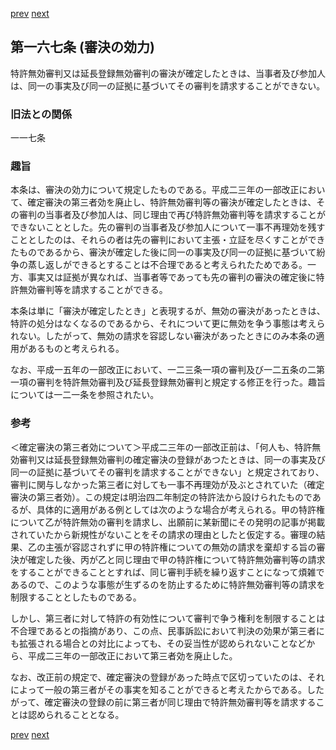 [prev](/specific/markdowns/特許法/231_Mp-Ch_6-At_166.md)
[next](/specific/markdowns/特許法/233_Mp-Ch_6-At_167_2.md)
## 第一六七条 (審決の効力)
特許無効審判又は延長登録無効審判の審決が確定したときは、当事者及び参加人は、同一の事実及び同一の証拠に基づいてその審判を請求することができない。


### 旧法との関係
一一七条

### 趣旨
本条は、審決の効力について規定したものである。平成二三年の一部改正において、確定審決の第三者効を廃止し、特許無効審判等の審決が確定したときは、その審判の当事者及び参加人は、同じ理由で再び特許無効審判等を請求することができないこととした。先の審判の当事者及び参加人について一事不再理効を残すこととしたのは、それらの者は先の審判において主張・立証を尽くすことができたものであるから、審決が確定した後に同一の事実及び同一の証拠に基づいて紛争の蒸し返しができるとすることは不合理であると考えられたためである。一方、事実又は証拠が異なれば、当事者等であっても先の審判の審決の確定後に特許無効審判等を請求することができる。

本条は単に「審決が確定したとき」と表現するが、無効の審決があったときは、特許の処分はなくなるのであるから、それについて更に無効を争う事態は考えられない。したがって、無効の請求を容認しない審決があったときにのみ本条の適用があるものと考えられる。

なお、平成一五年の一部改正において、一二三条一項の審判及び一二五条の二第一項の審判を特許無効審判及び延長登録無効審判と規定する修正を行った。趣旨については一二一条を参照されたい。


### 参考
＜確定審決の第三者効について＞平成二三年の一部改正前は、「何人も、特許無効審判又は延長登録無効審判の確定審決の登録があつたときは、同一の事実及び同一の証拠に基づいてその審判を請求することができない」と規定されており、審判に関与しなかった第三者に対しても一事不再理効が及ぶとされていた（確定審決の第三者効）。この規定は明治四二年制定の特許法から設けられたものであるが、具体的に適用がある例としては次のような場合が考えられる。甲の特許権について乙が特許無効の審判を請求し、出願前に某新聞にその発明の記事が掲載されていたから新規性がないことをその請求の理由としたと仮定する。審理の結果、乙の主張が容認されずに甲の特許権についての無効の請求を棄却する旨の審決が確定した後、丙が乙と同じ理由で甲の特許権について特許無効審判等の請求をすることができることとすれば、同じ審判手続を繰り返すことになって煩雑であるので、このような事態が生ずるのを防止するために特許無効審判等の請求を制限することとしたものである。

しかし、第三者に対して特許の有効性について審判で争う権利を制限することは不合理であるとの指摘があり、この点、民事訴訟において判決の効果が第三者にも拡張される場合との対比によっても、その妥当性が認められないことなどから、平成二三年の一部改正において第三者効を廃止した。

なお、改正前の規定で、確定審決の登録があった時点で区切っていたのは、それによって一般の第三者がその事実を知ることができると考えたからである。したがって、確定審決の登録の前に第三者が同じ理由で特許無効審判等を請求することは認められることとなる。


[prev](/specific/markdowns/特許法/231_Mp-Ch_6-At_166.md)
[next](/specific/markdowns/特許法/233_Mp-Ch_6-At_167_2.md)